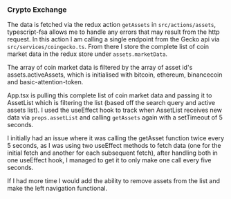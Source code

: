 ### Crypto Exchange

The data is fetched via the redux action `getAssets` in `src/actions/assets`, typescript-fsa allows me to handle any errors that may result from the http request.
In this action I am calling a single endpoint from the Gecko api via `src/services/coingecko.ts`.
From there I store the complete list of coin market data in the redux store under `assets.marketData`.

The array of coin market data is filtered by the array of asset id's assets.activeAssets, which is
initialised with bitcoin, ethereum, binancecoin and basic-attention-token.

App.tsx is pulling this complete list of coin market data and passing it to AssetList which is filtering the list (based off the search query and active assets list). I used the useEffect hook to track when AssetList receives new data via `props.assetList` and calling `getAssets` again with a setTimeout of 5 seconds.

I initially had an issue where it was calling the getAsset function twice every 5 seconds, as I was using two useEffect methods to fetch data (one for the initial fetch and another for each subsequent fetch), after handling both in one useEffect hook, I managed to get it to only make one call every five seconds.

If I had more time I would add the ability to remove assets from the list and make the left navigation functional.
